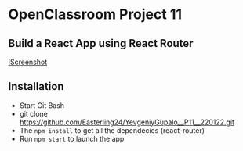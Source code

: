 # OpenClassroom Project 11

## Build a React App using React Router 

[!Screenshot](screen.jpg)

## Installation
* Start Git Bash
* git clone https://github.com/Easterling24/YevgeniyGupalo__P11__220122.git 
* The `npm install` to get all the dependecies (react-router)
* Run `npm start` to launch the app
